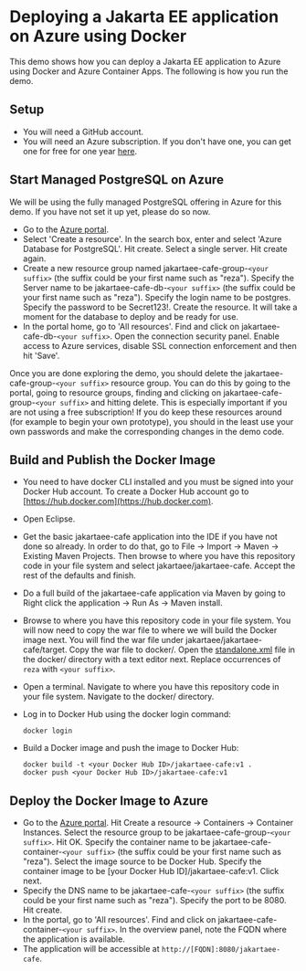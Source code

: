 # Deploying a Jakarta EE application on Azure using Docker
This demo shows how you can deploy a Jakarta EE application to Azure using Docker and Azure Container Apps. The following is how you run the demo.

## Setup
* You will need a GitHub account.
* You will need an Azure subscription. If you don't have one, you can get one for free for one year [here](https://azure.microsoft.com/en-us/free).

## Start Managed PostgreSQL on Azure
We will be using the fully managed PostgreSQL offering in Azure for this demo. If you have not set it up yet, please do so now. 

* Go to the [Azure portal](http://portal.azure.com).
* Select 'Create a resource'. In the search box, enter and select 'Azure Database for PostgreSQL'. Hit create. Select a single server. Hit create again.
* Create a new resource group named jakartaee-cafe-group-`<your suffix>` (the suffix could be your first name such as "reza"). Specify the Server name to be jakartaee-cafe-db-`<your suffix>` (the suffix could be your first name such as "reza"). Specify the login name to be postgres. Specify the password to be Secret123!. Create the resource. It will take a moment for the database to deploy and be ready for use.
* In the portal home, go to 'All resources'. Find and click on jakartaee-cafe-db-`<your suffix>`. Open the connection security panel. Enable access to Azure services, disable SSL connection enforcement and then hit 'Save'.

Once you are done exploring the demo, you should delete the jakartaee-cafe-group-`<your suffix>` resource group. You can do this by going to the portal, going to resource groups, finding and clicking on jakartaee-cafe-group-`<your suffix>` and hitting delete. This is especially important if you are not using a free subscription! If you do keep these resources around (for example to begin your own prototype), you should in the least use your own passwords and make the corresponding changes in the demo code.

## Build and Publish the Docker Image
* You need to have docker CLI installed and you must be signed into your Docker Hub account. To create a Docker Hub account go to [https://hub.docker.com](https://hub.docker.com).
* Open Eclipse.
* Get the basic jakartaee-cafe application into the IDE if you have not done so already. In order to do that, go to File -> Import -> Maven -> Existing Maven Projects. Then browse to where you have this repository code in your file system and select jakartaee/jakartaee-cafe. Accept the rest of the defaults and finish.
* Do a full build of the jakartaee-cafe application via Maven by going to Right click the application -> Run As -> Maven install.
* Browse to where you have this repository code in your file system. You will now need to copy the war file to where we will build the Docker image next. You will find the war file under jakartaee/jakartaee-cafe/target. Copy the war file to docker/. Open the [standalone.xml](standalone.xml) file in the docker/ directory with a text editor next. Replace occurrences of `reza` with `<your suffix>`.
* Open a terminal. Navigate to where you have this repository code in your file system. Navigate to the docker/ directory.
* Log in to Docker Hub using the docker login command:

   ```
   docker login
   ```
* Build a Docker image and push the image to Docker Hub:

   ```
   docker build -t <your Docker Hub ID>/jakartaee-cafe:v1 .
   docker push <your Docker Hub ID>/jakartaee-cafe:v1
   ```

## Deploy the Docker Image to Azure
* Go to the [Azure portal](http://portal.azure.com). Hit Create a resource -> Containers -> Container Instances. Select the resource group to be jakartaee-cafe-group-`<your suffix>`. Hit OK. Specify the container name to be jakartaee-cafe-container-`<your suffix>` (the suffix could be your first name such as "reza"). Select the image source to be Docker Hub. Specify the container image to be [your Docker Hub ID]/jakartaee-cafe:v1. Click next.
* Specify the DNS name to be jakartaee-cafe-`<your suffix>` (the suffix could be your first name such as "reza"). Specify the port to be 8080. Hit create.
* In the portal, go to 'All resources'. Find and click on jakartaee-cafe-container-`<your suffix>`. In the overview panel, note the FQDN where the application is available.
* The application will be accessible at `http://[FQDN]:8080/jakartaee-cafe`.
